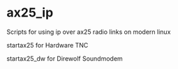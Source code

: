 # ax25_ip

Scripts for using ip over ax25 radio links on modern linux

startax25 for Hardware TNC

startax25_dw for Direwolf Soundmodem

